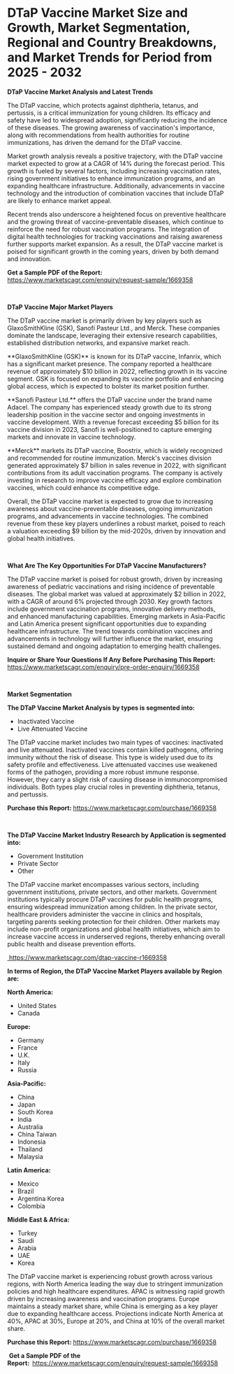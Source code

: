 <p><h1>DTaP Vaccine Market Size and Growth, Market Segmentation, Regional and Country Breakdowns, and Market Trends for Period from 2025 -  2032</h1></p><p><strong>DTaP Vaccine Market Analysis and Latest Trends</strong></p>
<p><p>The DTaP vaccine, which protects against diphtheria, tetanus, and pertussis, is a critical immunization for young children. Its efficacy and safety have led to widespread adoption, significantly reducing the incidence of these diseases. The growing awareness of vaccination's importance, along with recommendations from health authorities for routine immunizations, has driven the demand for the DTaP vaccine.</p><p>Market growth analysis reveals a positive trajectory, with the DTaP vaccine market expected to grow at a CAGR of 14% during the forecast period. This growth is fueled by several factors, including increasing vaccination rates, rising government initiatives to enhance immunization programs, and an expanding healthcare infrastructure. Additionally, advancements in vaccine technology and the introduction of combination vaccines that include DTaP are likely to enhance market appeal.</p><p>Recent trends also underscore a heightened focus on preventive healthcare and the growing threat of vaccine-preventable diseases, which continue to reinforce the need for robust vaccination programs. The integration of digital health technologies for tracking vaccinations and raising awareness further supports market expansion. As a result, the DTaP vaccine market is poised for significant growth in the coming years, driven by both demand and innovation.</p></p>
<p><strong>Get a Sample PDF of the Report:&nbsp;</strong> <a href="https://www.marketscagr.com/enquiry/request-sample/1669358?utm_campaign=3274&utm_medium=2&utm_source=Github&utm_content=ia&utm_term=19042025&utm_id=dtap-vaccine">https://www.marketscagr.com/enquiry/request-sample/1669358</a></p>
<p>&nbsp;</p>
<p><strong>DTaP Vaccine Major Market Players</strong></p>
<p><p>The DTaP vaccine market is primarily driven by key players such as GlaxoSmithKline (GSK), Sanofi Pasteur Ltd., and Merck. These companies dominate the landscape, leveraging their extensive research capabilities, established distribution networks, and expansive market reach.</p><p>**GlaxoSmithKline (GSK)** is known for its DTaP vaccine, Infanrix, which has a significant market presence. The company reported a healthcare revenue of approximately $10 billion in 2022, reflecting growth in its vaccine segment. GSK is focused on expanding its vaccine portfolio and enhancing global access, which is expected to bolster its market position further.</p><p>**Sanofi Pasteur Ltd.** offers the DTaP vaccine under the brand name Adacel. The company has experienced steady growth due to its strong leadership position in the vaccine sector and ongoing investments in vaccine development. With a revenue forecast exceeding $5 billion for its vaccine division in 2023, Sanofi is well-positioned to capture emerging markets and innovate in vaccine technology.</p><p>**Merck** markets its DTaP vaccine, Boostrix, which is widely recognized and recommended for routine immunization. Merck's vaccines division generated approximately $7 billion in sales revenue in 2022, with significant contributions from its adult vaccination programs. The company is actively investing in research to improve vaccine efficacy and explore combination vaccines, which could enhance its competitive edge.</p><p>Overall, the DTaP vaccine market is expected to grow due to increasing awareness about vaccine-preventable diseases, ongoing immunization programs, and advancements in vaccine technologies. The combined revenue from these key players underlines a robust market, poised to reach a valuation exceeding $9 billion by the mid-2020s, driven by innovation and global health initiatives.</p></p>
<p>&nbsp;</p>
<p><strong>What Are The Key Opportunities For DTaP Vaccine Manufacturers?</strong></p>
<p><p>The DTaP vaccine market is poised for robust growth, driven by increasing awareness of pediatric vaccinations and rising incidence of preventable diseases. The global market was valued at approximately $2 billion in 2022, with a CAGR of around 6% projected through 2030. Key growth factors include government vaccination programs, innovative delivery methods, and enhanced manufacturing capabilities. Emerging markets in Asia-Pacific and Latin America present significant opportunities due to expanding healthcare infrastructure. The trend towards combination vaccines and advancements in technology will further influence the market, ensuring sustained demand and ongoing adaptation to emerging health challenges.</p></p>
<p><strong>Inquire or Share Your Questions If Any Before Purchasing This Report:</strong> <a href="https://www.marketscagr.com/enquiry/pre-order-enquiry/1669358?utm_campaign=3274&utm_medium=2&utm_source=Github&utm_content=ia&utm_term=19042025&utm_id=dtap-vaccine">https://www.marketscagr.com/enquiry/pre-order-enquiry/1669358</a></p>
<p>&nbsp;</p>
<p><strong>Market Segmentation</strong></p>
<p><strong>The DTaP Vaccine Market Analysis by types is segmented into:</strong></p>
<p><ul><li>Inactivated Vaccine</li><li>Live Attenuated Vaccine</li></ul></p>
<p><p>The DTaP vaccine market includes two main types of vaccines: inactivated and live attenuated. Inactivated vaccines contain killed pathogens, offering immunity without the risk of disease. This type is widely used due to its safety profile and effectiveness. Live attenuated vaccines use weakened forms of the pathogen, providing a more robust immune response. However, they carry a slight risk of causing disease in immunocompromised individuals. Both types play crucial roles in preventing diphtheria, tetanus, and pertussis.</p></p>
<p><strong>Purchase this Report:&nbsp;</strong><a href="https://www.marketscagr.com/purchase/1669358?utm_campaign=3274&utm_medium=2&utm_source=Github&utm_content=ia&utm_term=19042025&utm_id=dtap-vaccine">https://www.marketscagr.com/purchase/1669358</a></p>
<p>&nbsp;</p>
<p><strong>The DTaP Vaccine Market Industry Research by Application is segmented into:</strong></p>
<p><ul><li>Government Institution</li><li>Private Sector</li><li>Other</li></ul></p>
<p><p>The DTaP vaccine market encompasses various sectors, including government institutions, private sectors, and other markets. Government institutions typically procure DTaP vaccines for public health programs, ensuring widespread immunization among children. In the private sector, healthcare providers administer the vaccine in clinics and hospitals, targeting parents seeking protection for their children. Other markets may include non-profit organizations and global health initiatives, which aim to increase vaccine access in underserved regions, thereby enhancing overall public health and disease prevention efforts.</p></p>
<p><a href="https://www.marketscagr.com/dtap-vaccine-r1669358?utm_campaign=3274&utm_medium=2&utm_source=Github&utm_content=ia&utm_term=19042025&utm_id=dtap-vaccine">&nbsp;https://www.marketscagr.com/dtap-vaccine-r1669358</a></p>
<p><strong>In terms of Region, the DTaP Vaccine Market Players available by Region are:</strong></p>
<p>
    <p> <strong> North America: </strong>
        <ul>
            <li>United States</li>
            <li>Canada</li>
        </ul>
        </p> 
    <p> <strong> Europe: </strong>
        <ul>
            <li>Germany</li>
            <li>France</li>
            <li>U.K.</li>
            <li>Italy</li>
            <li>Russia</li>
        </ul>
        </p> 
    <p> <strong> Asia-Pacific: </strong>
        <ul>
            <li>China</li>
            <li>Japan</li>
            <li>South Korea</li>
            <li>India</li>
            <li>Australia</li>
            <li>China Taiwan</li>
            <li>Indonesia</li>
            <li>Thailand</li>
            <li>Malaysia</li>
        </ul>
        </p> 
    <p> <strong> Latin America: </strong>
        <ul>
            <li>Mexico</li>
            <li>Brazil</li>
            <li>Argentina Korea</li>
            <li>Colombia</li>
        </ul>
        </p> 
    <p> <strong> Middle East & Africa: </strong>
        <ul>
            <li>Turkey</li>
            <li>Saudi</li>
            <li>Arabia</li>
            <li>UAE</li>
            <li>Korea</li>
        </ul>
    </p>
    </p>
<p><p>The DTaP vaccine market is experiencing robust growth across various regions, with North America leading the way due to stringent immunization policies and high healthcare expenditures. APAC is witnessing rapid growth driven by increasing awareness and vaccination programs. Europe maintains a steady market share, while China is emerging as a key player due to expanding healthcare access. Projections indicate North America at 40%, APAC at 30%, Europe at 20%, and China at 10% of the overall market share.</p></p>
<p><strong>Purchase this Report: </strong><a href="https://www.marketscagr.com/purchase/1669358?utm_campaign=3274&utm_medium=2&utm_source=Github&utm_content=ia&utm_term=19042025&utm_id=dtap-vaccine">https://www.marketscagr.com/purchase/1669358</a></p>
<p>&nbsp;<strong>Get a Sample PDF of the Report:&nbsp;&nbsp;</strong><a href="https://www.marketscagr.com/enquiry/request-sample/1669358?utm_campaign=3274&utm_medium=2&utm_source=Github&utm_content=ia&utm_term=19042025&utm_id=dtap-vaccine">https://www.marketscagr.com/enquiry/request-sample/1669358</a></p>
<p><strong></strong></p>
<p><p></p><p></p><p></p></p>